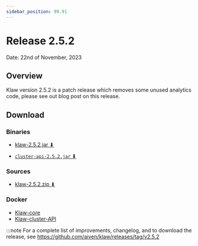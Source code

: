 ```yaml
---
sidebar_position: 99.91
---
```


# Release 2.5.2

Date: 22nd of November, 2023

## Overview

Klaw version 2.5.2 is a patch release which removes some unused analytics code, please see out blog post on this release.

## Download

### Binaries

- [klaw-2.5.2.jar ⬇︎](https://github.com/Aiven-Open/klaw/releases/download/v2.5.2/klaw-2.5.2.jar)

- [`cluster-api-2.5.2.jar` ⬇](https://github.com/Aiven-Open/klaw/releases/download/v2.5.2/cluster-api-2.5.2.jar)

### Sources

- [klaw-2.5.2.zip ⬇](https://github.com/Aiven-Open/klaw/archive/refs/tags/v2.5.2.zip)

### Docker

- [Klaw-core](https://hub.docker.com/r/aivenoy/klaw-core)
- [Klaw-cluster-API](https://hub.docker.com/r/aivenoy/klaw-cluster-api)

:::note
For a complete list of improvements, changelog, and to download the release,
see <https://github.com/aiven/klaw/releases/tag/v2.5.2>
